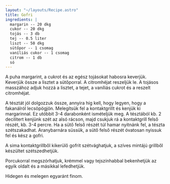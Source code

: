 ```yaml
---
layout: "~/layouts/Recipe.astro"
title: Gofri
ingredients: |
  margarin -- 20 dkg
  cukor -- 20 dkg
  tojás -- 3 db
  tej -- 0.5 liter
  liszt -- 50 dkg
  sütőpor -- 1 csomag
  vaníliás cukor -- 1 csomag
  citrom -- 1 db
  só
---
```


A puha margarint, a cukrot és az egész tojásokat habosra keverjük. Keverjük össze a lisztet a sütőporral. A citromhéjat reszeljük le. A tojásos masszához adjuk hozzá a lisztet, a tejet, a vaníliás cukrot és a reszelt citromhéjat.  

A tésztát jól dolgozzuk össze, annyira híg kell, hogy legyen, hogy a fakanálról lecsöpögjön. Melegítsük fel a kontaktgrillt és kenjük ki margarinnal. Ez utóbbit 3-4 darabonként ismételjük meg. A tésztából kb. 2 decilitert kenjünk szét az alsó rácson, majd csukjuk rá a kontaktgrill felső részét, kb. 3-4 percre. Ha a sütő felső részét túl hamar nyitnánk fel, a tészta szétszakadhat. Aranybarnára süssük, a sütő felső részét óvatosan nyissuk fel és kész a gofri.  

A sima kontaktgrillből kikerülő gofrit szétvághatjuk, a szíves mintájú grillből készültet szétszedhetjük.  

Porcukorral megszórhatjuk, krémmel vagy tejszínhabbal bekenhetjük az egyik oldalt és a másikkal lefedhetjük.  

Hidegen és melegen egyaránt finom.